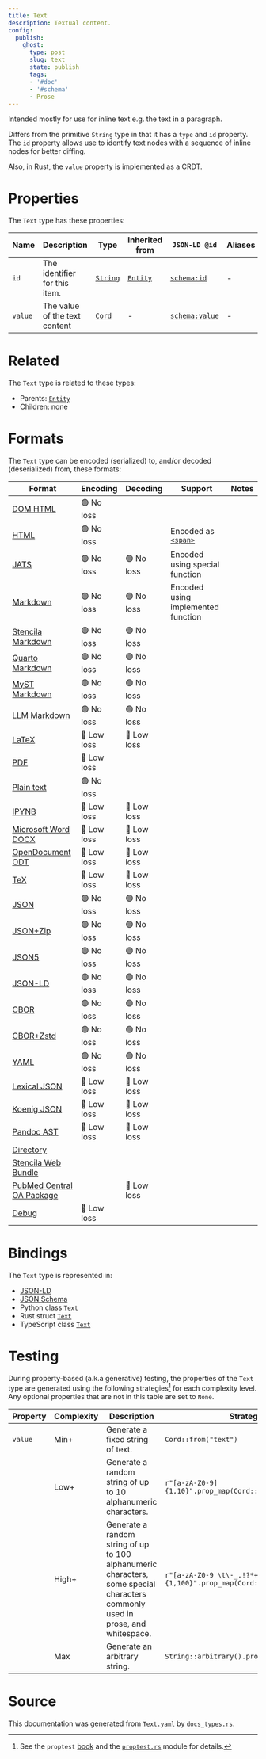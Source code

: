 ```yaml
---
title: Text
description: Textual content.
config:
  publish:
    ghost:
      type: post
      slug: text
      state: publish
      tags:
      - '#doc'
      - '#schema'
      - Prose
---
```


Intended mostly for use for inline text e.g. the text in a paragraph.

Differs from the primitive `String` type in that it has a `type` and `id` property.
The `id` property allows use to identify text nodes with a sequence of inline nodes
for better diffing.

Also, in Rust, the `value` property is implemented as a CRDT.


# Properties

The `Text` type has these properties:

| Name    | Description                   | Type                                                               | Inherited from                                                     | `JSON-LD @id`                              | Aliases |
| ------- | ----------------------------- | ------------------------------------------------------------------ | ------------------------------------------------------------------ | ------------------------------------------ | ------- |
| `id`    | The identifier for this item. | [`String`](https://stencila.ghost.io/docs/reference/schema/string) | [`Entity`](https://stencila.ghost.io/docs/reference/schema/entity) | [`schema:id`](https://schema.org/id)       | -       |
| `value` | The value of the text content | [`Cord`](https://stencila.ghost.io/docs/reference/schema/cord)     | -                                                                  | [`schema:value`](https://schema.org/value) | -       |

# Related

The `Text` type is related to these types:

- Parents: [`Entity`](https://stencila.ghost.io/docs/reference/schema/entity)
- Children: none

# Formats

The `Text` type can be encoded (serialized) to, and/or decoded (deserialized) from, these formats:

| Format                                                                               | Encoding   | Decoding   | Support                                                                               | Notes |
| ------------------------------------------------------------------------------------ | ---------- | ---------- | ------------------------------------------------------------------------------------- | ----- |
| [DOM HTML](https://stencila.ghost.io/docs/reference/formats/dom.html)                | 🟢 No loss  |            |                                                                                       |
| [HTML](https://stencila.ghost.io/docs/reference/formats/html)                        | 🟢 No loss  |            | Encoded as [`<span>`](https://developer.mozilla.org/en-US/docs/Web/HTML/Element/span) |
| [JATS](https://stencila.ghost.io/docs/reference/formats/jats)                        | 🟢 No loss  | 🟢 No loss  | Encoded using special function                                                        |
| [Markdown](https://stencila.ghost.io/docs/reference/formats/md)                      | 🟢 No loss  | 🟢 No loss  | Encoded using implemented function                                                    |
| [Stencila Markdown](https://stencila.ghost.io/docs/reference/formats/smd)            | 🟢 No loss  | 🟢 No loss  |                                                                                       |
| [Quarto Markdown](https://stencila.ghost.io/docs/reference/formats/qmd)              | 🟢 No loss  | 🟢 No loss  |                                                                                       |
| [MyST Markdown](https://stencila.ghost.io/docs/reference/formats/myst)               | 🟢 No loss  | 🟢 No loss  |                                                                                       |
| [LLM Markdown](https://stencila.ghost.io/docs/reference/formats/llmd)                | 🟢 No loss  | 🟢 No loss  |                                                                                       |
| [LaTeX](https://stencila.ghost.io/docs/reference/formats/latex)                      | 🔷 Low loss | 🔷 Low loss |                                                                                       |
| [PDF](https://stencila.ghost.io/docs/reference/formats/pdf)                          | 🔷 Low loss |            |                                                                                       |
| [Plain text](https://stencila.ghost.io/docs/reference/formats/text)                  | 🟢 No loss  |            |                                                                                       |
| [IPYNB](https://stencila.ghost.io/docs/reference/formats/ipynb)                      | 🔷 Low loss | 🔷 Low loss |                                                                                       |
| [Microsoft Word DOCX](https://stencila.ghost.io/docs/reference/formats/docx)         | 🔷 Low loss | 🔷 Low loss |                                                                                       |
| [OpenDocument ODT](https://stencila.ghost.io/docs/reference/formats/odt)             | 🔷 Low loss | 🔷 Low loss |                                                                                       |
| [TeX](https://stencila.ghost.io/docs/reference/formats/tex)                          | 🔷 Low loss | 🔷 Low loss |                                                                                       |
| [JSON](https://stencila.ghost.io/docs/reference/formats/json)                        | 🟢 No loss  | 🟢 No loss  |                                                                                       |
| [JSON+Zip](https://stencila.ghost.io/docs/reference/formats/json.zip)                | 🟢 No loss  | 🟢 No loss  |                                                                                       |
| [JSON5](https://stencila.ghost.io/docs/reference/formats/json5)                      | 🟢 No loss  | 🟢 No loss  |                                                                                       |
| [JSON-LD](https://stencila.ghost.io/docs/reference/formats/jsonld)                   | 🟢 No loss  | 🟢 No loss  |                                                                                       |
| [CBOR](https://stencila.ghost.io/docs/reference/formats/cbor)                        | 🟢 No loss  | 🟢 No loss  |                                                                                       |
| [CBOR+Zstd](https://stencila.ghost.io/docs/reference/formats/cbor.zstd)              | 🟢 No loss  | 🟢 No loss  |                                                                                       |
| [YAML](https://stencila.ghost.io/docs/reference/formats/yaml)                        | 🟢 No loss  | 🟢 No loss  |                                                                                       |
| [Lexical JSON](https://stencila.ghost.io/docs/reference/formats/lexical)             | 🔷 Low loss | 🔷 Low loss |                                                                                       |
| [Koenig JSON](https://stencila.ghost.io/docs/reference/formats/koenig)               | 🔷 Low loss | 🔷 Low loss |                                                                                       |
| [Pandoc AST](https://stencila.ghost.io/docs/reference/formats/pandoc)                | 🔷 Low loss | 🔷 Low loss |                                                                                       |
| [Directory](https://stencila.ghost.io/docs/reference/formats/directory)              |            |            |                                                                                       |
| [Stencila Web Bundle](https://stencila.ghost.io/docs/reference/formats/swb)          |            |            |                                                                                       |
| [PubMed Central OA Package](https://stencila.ghost.io/docs/reference/formats/pmcoap) |            | 🔷 Low loss |                                                                                       |
| [Debug](https://stencila.ghost.io/docs/reference/formats/debug)                      | 🔷 Low loss |            |                                                                                       |

# Bindings

The `Text` type is represented in:

- [JSON-LD](https://stencila.org/Text.jsonld)
- [JSON Schema](https://stencila.org/Text.schema.json)
- Python class [`Text`](https://github.com/stencila/stencila/blob/main/python/python/stencila/types/text.py)
- Rust struct [`Text`](https://github.com/stencila/stencila/blob/main/rust/schema/src/types/text.rs)
- TypeScript class [`Text`](https://github.com/stencila/stencila/blob/main/ts/src/types/Text.ts)

# Testing

During property-based (a.k.a generative) testing, the properties of the `Text` type are generated using the following strategies[^1] for each complexity level. Any optional properties that are not in this table are set to `None`.

| Property | Complexity | Description                                                                                                                    | Strategy                                                        |
| -------- | ---------- | ------------------------------------------------------------------------------------------------------------------------------ | --------------------------------------------------------------- |
| `value`  | Min+       | Generate a fixed string of text.                                                                                               | `Cord::from("text")`                                            |
|          | Low+       | Generate a random string of up to 10 alphanumeric characters.                                                                  | `r"[a-zA-Z0-9]{1,10}".prop_map(Cord::from)`                     |
|          | High+      | Generate a random string of up to 100 alphanumeric characters, some special characters commonly used in prose, and whitespace. | `r"[a-zA-Z0-9 \t\-_.!?*+-/()'<>=]{1,100}".prop_map(Cord::from)` |
|          | Max        | Generate an arbitrary string.                                                                                                  | `String::arbitrary().prop_map(Cord::from)`                      |

# Source

This documentation was generated from [`Text.yaml`](https://github.com/stencila/stencila/blob/main/schema/Text.yaml) by [`docs_types.rs`](https://github.com/stencila/stencila/blob/main/rust/schema-gen/src/docs_types.rs).

[^1]: See the `proptest` [book](https://proptest-rs.github.io/proptest/) and the [`proptest.rs`](https://github.com/stencila/stencila/blob/main/rust/schema/src/proptests.rs) module for details.
